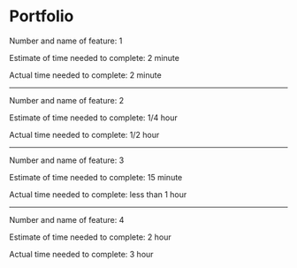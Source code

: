 # Portfolio

Number and name of feature: 1

Estimate of time needed to complete: 2 minute

Actual time needed to complete: 2 minute

------------------------------------------------------------

Number and name of feature: 2

Estimate of time needed to complete: 1/4 hour

Actual time needed to complete: 1/2 hour

------------------------------------------------------------

Number and name of feature: 3

Estimate of time needed to complete: 15 minute

Actual time needed to complete: less than 1 hour

------------------------------------------------------------

Number and name of feature: 4

Estimate of time needed to complete: 2 hour

Actual time needed to complete: 3 hour

